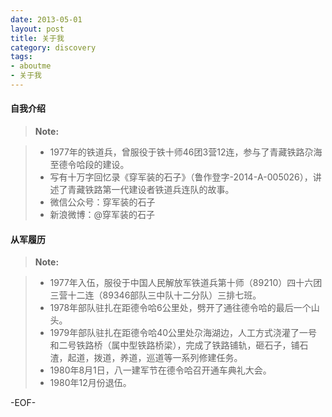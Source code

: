 ```yaml
---
date: 2013-05-01
layout: post
title: 关于我
category: discovery
tags:
- aboutme
- 关于我
---
```



#### <i class="icon-file"></i> 自我介绍
> **Note:**

> - 1977年的铁道兵，曾服役于铁十师46团3营12连，参与了青藏铁路尕海至德令哈段的建设。
> - 写有十万字回忆录《穿军装的石子》（鲁作登字-2014-A-005026），讲述了青藏铁路第一代建设者铁道兵连队的故事。
> - 微信公众号：穿军装的石子
> - 新浪微博：@穿军装的石子


#### <i class="icon-file"></i> 从军履历
> **Note:**

> - 1977年入伍，服役于中国人民解放军铁道兵第十师（89210）四十六团三营十二连（89346部队三中队十二分队）三排七班。
> - 1978年部队驻扎在距德令哈6公里处，劈开了通往德令哈的最后一个山头。
> - 1979年部队驻扎在距德令哈40公里处尕海湖边，人工方式浇灌了一号和二号铁路桥（属中型铁路桥梁），完成了铁路铺轨，砸石子，铺石渣，起道，拨道，养道，巡道等一系列修建任务。
> - 1980年8月1日，八一建军节在德令哈召开通车典礼大会。
> - 1980年12月份退伍。


-EOF-
